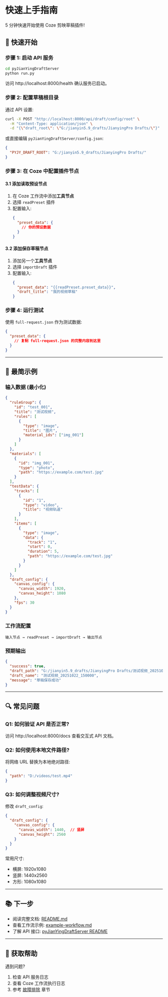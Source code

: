 # 快速上手指南

5 分钟快速开始使用 Coze 剪映草稿插件!

## 🚀 快速开始

### 步骤 1: 启动 API 服务

```bash
cd pyJianYingDraftServer
python run.py
```

访问 http://localhost:8000/health 确认服务已启动。

### 步骤 2: 配置草稿根目录

通过 API 设置:

```bash
curl -X POST "http://localhost:8000/api/draft/config/root" \
  -H "Content-Type: application/json" \
  -d "{\"draft_root\": \"G:/jianyin5.9_drafts/JianyingPro Drafts/\"}"
```

或直接编辑 `pyJianYingDraftServer/config.json`:

```json
{
  "PYJY_DRAFT_ROOT": "G:/jianyin5.9_drafts/JianyingPro Drafts/"
}
```

### 步骤 3: 在 Coze 中配置插件节点

#### 3.1 添加读取预设节点

1. 在 Coze 工作流中添加**工具节点**
2. 选择 `readPreset` 插件
3. 配置输入:
   ```json
   {
     "preset_data": {
       // 你的预设数据
     }
   }
   ```

#### 3.2 添加保存草稿节点

1. 添加另一个**工具节点**
2. 选择 `importDraft` 插件
3. 配置输入:
   ```json
   {
     "preset_data": "{{readPreset.preset_data}}",
     "draft_title": "我的视频草稿"
   }
   ```

### 步骤 4: 运行测试

使用 `full-request.json` 作为测试数据:

```json
{
  "preset_data": {
    // 复制 full-request.json 的完整内容到这里
  }
}
```

---

## 📝 最简示例

### 输入数据 (最小化)

```json
{
  "ruleGroup": {
    "id": "test_001",
    "title": "测试视频",
    "rules": [
      {
        "type": "image",
        "title": "图片",
        "material_ids": ["img_001"]
      }
    ]
  },
  "materials": [
    {
      "id": "img_001",
      "type": "photo",
      "path": "https://example.com/test.jpg"
    }
  ],
  "testData": {
    "tracks": [
      {
        "id": "1",
        "type": "video",
        "title": "视频轨道"
      }
    ],
    "items": [
      {
        "type": "image",
        "data": {
          "track": "1",
          "start": 0,
          "duration": 5,
          "path": "https://example.com/test.jpg"
        }
      }
    ]
  },
  "draft_config": {
    "canvas_config": {
      "canvas_width": 1920,
      "canvas_height": 1080
    },
    "fps": 30
  }
}
```

### 工作流配置

```
输入节点 → readPreset → importDraft → 输出节点
```

### 预期输出

```json
{
  "success": true,
  "draft_path": "G:/jianyin5.9_drafts/JianyingPro Drafts/测试视频_20251022_150000",
  "draft_name": "测试视频_20251022_150000",
  "message": "草稿保存成功"
}
```

---

## 🔍 常见问题

### Q1: 如何验证 API 是否正常?

访问 http://localhost:8000/docs 查看交互式 API 文档。

### Q2: 如何使用本地文件路径?

将网络 URL 替换为本地绝对路径:

```json
{
  "path": "D:/videos/test.mp4"
}
```

### Q3: 如何调整视频尺寸?

修改 `draft_config`:

```json
{
  "draft_config": {
    "canvas_config": {
      "canvas_width": 1440,  // 竖屏
      "canvas_height": 2560
    }
  }
}
```

常用尺寸:
- 横屏: 1920x1080
- 竖屏: 1440x2560
- 方形: 1080x1080

---

## 📚 下一步

- 阅读完整文档: [README.md](./README.md)
- 查看工作流示例: [example-workflow.md](./example-workflow.md)
- 了解 API 接口: [pyJianYingDraftServer README](../pyJianYingDraftServer/README.md)

---

## 💬 获取帮助

遇到问题?

1. 检查 API 服务日志
2. 查看 Coze 工作流执行日志
3. 参考 [故障排除](./README.md#🐛-故障排除) 章节
